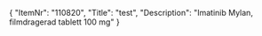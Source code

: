 {
  "ItemNr": "110820",
  "Title": "test",
  "Description": "Imatinib Mylan, filmdragerad tablett 100 mg"
}